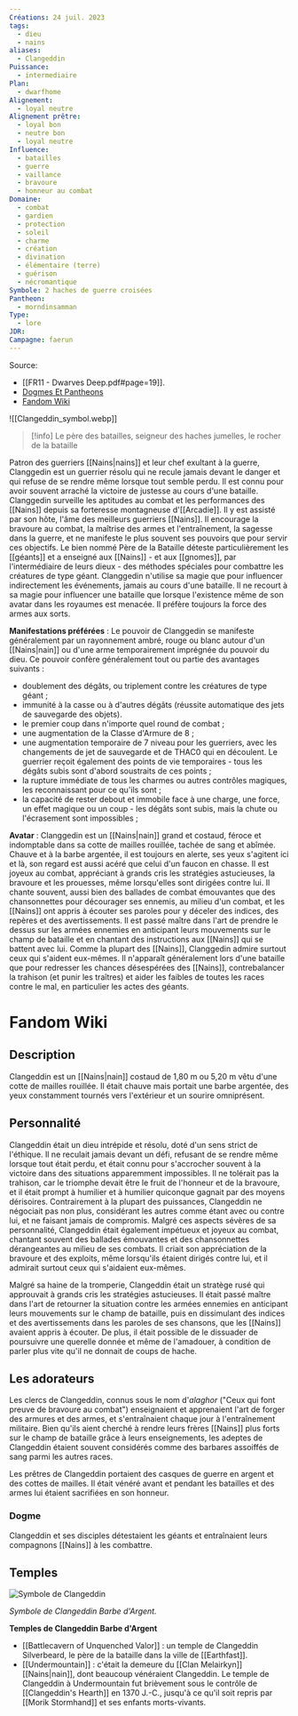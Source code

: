 ```yaml
---
Créations: 24 juil. 2023
tags:
  - dieu
  - nains
aliases:
  - Clangeddin
Puissance:
  - intermediaire
Plan:
  - dwarfhome
Alignement:
  - loyal neutre
Alignement prêtre:
  - loyal bon
  - neutre bon
  - loyal neutre
Influence:
  - batailles
  - guerre
  - vaillance
  - bravoure
  - honneur au combat
Domaine:
  - combat
  - gardien
  - protection
  - soleil
  - charme
  - création
  - divination
  - élémentaire (terre)
  - guérison
  - nécromantique
Symbole: 2 haches de guerre croisées
Pantheon:
  - morndinsamman
Type:
  - lore
JDR: 
Campagne: faerun
---
```

Source: 
- [[FR11 - Dwarves Deep.pdf#page=19]]. 
- [Dogmes Et Pantheons](Dogmes%20Et%20Pantheons.pdf)
- [Fandom Wiki](https://forgottenrealms.fandom.com/wiki/Clangeddin_Silverbeard)


![[Clangeddin_symbol.webp]]

> [!info] Le père des batailles, seigneur des haches jumelles, le rocher de la bataille

Patron des guerriers [[Nains|nains]] et leur chef exultant à la guerre, Clanggedin est un guerrier résolu qui ne recule jamais devant le danger et qui refuse de se rendre même lorsque tout semble perdu. Il est connu pour avoir souvent arraché la victoire de justesse au cours d'une bataille. Clanggedin surveille les aptitudes au combat et les performances des [[Nains]] depuis sa forteresse montagneuse d'[[Arcadie]]. Il y est assisté par son hôte, l'âme des meilleurs guerriers [[Nains]]. Il encourage la bravoure au combat, la maîtrise des armes et l'entraînement, la sagesse dans la guerre, et ne manifeste le plus souvent ses pouvoirs que pour servir ces objectifs. Le bien nommé Père de la Bataille déteste particulièrement les [[géants]] et a enseigné aux [[Nains]] - et aux [[gnomes]], par l'intermédiaire de leurs dieux - des méthodes spéciales pour combattre les créatures de type géant. Clanggedin n'utilise sa magie que pour influencer indirectement les événements, jamais au cours d'une bataille. Il ne recourt à sa magie pour influencer une bataille que lorsque l'existence même de son avatar dans les royaumes est menacée. Il préfère toujours la force des armes aux sorts.

**Manifestations préférées** : Le pouvoir de Clanggedin se manifeste généralement par un rayonnement ambré, rouge ou blanc autour d'un [[Nains|nain]] ou d'une arme temporairement imprégnée du pouvoir du dieu. Ce pouvoir confère généralement tout ou partie des avantages suivants :
- doublement des dégâts, ou triplement contre les créatures de type géant ;
- immunité à la casse ou à d'autres dégâts (réussite automatique des jets de sauvegarde des objets). 
- le premier coup dans n'importe quel round de combat ;
- une augmentation de la Classe d'Armure de 8 ;
- une augmentation temporaire de 7 niveau pour les guerriers, avec les changements de jet de sauvegarde et de THAC0 qui en découlent. Le guerrier reçoit également des points de vie temporaires - tous les dégâts subis sont d'abord soustraits de ces points ;
- la rupture immédiate de tous les charmes ou autres contrôles magiques, les reconnaissant pour ce qu'ils sont ;
- la capacité de rester debout et immobile face à une charge, une force, un effet magique ou un coup - les dégâts sont subis, mais la chute ou l'écrasement sont impossibles ;

**Avatar** : Clanggedin est un [[Nains|nain]] grand et costaud, féroce et indomptable dans sa cotte de mailles rouillée, tachée de sang et abîmée. Chauve et à la barbe argentée, il est toujours en alerte, ses yeux s'agitent ici et là, son regard est aussi acéré que celui d'un faucon en chasse. Il est joyeux au combat, appréciant à grands cris les stratégies astucieuses, la bravoure et les prouesses, même lorsqu'elles sont dirigées contre lui. Il chante souvent, aussi bien des ballades de combat émouvantes que des chansonnettes pour décourager ses ennemis, au milieu d'un combat, et les [[Nains]] ont appris à écouter ses paroles pour y déceler des indices, des repères et des avertissements. Il est passé maître dans l'art de prendre le dessus sur les armées ennemies en anticipant leurs mouvements sur le champ de bataille et en chantant des instructions aux [[Nains]] qui se battent avec lui.
Comme la plupart des [[Nains]], Clanggedin admire surtout ceux qui s'aident eux-mêmes. Il n'apparaît généralement lors d'une bataille que pour redresser les chances désespérées des [[Nains]], contrebalancer la trahison (et punir les traîtres) et aider les faibles de toutes les races contre le mal, en particulier les actes des géants.

# Fandom Wiki
## Description
Clangeddin est un [[Nains|nain]] costaud de 1,80 m ou 5,20 m vêtu d'une cotte de mailles rouillée. Il était chauve mais portait une barbe argentée, des yeux constamment tournés vers l'extérieur et un sourire omniprésent.

## Personnalité
Clangeddin était un dieu intrépide et résolu, doté d'un sens strict de l'éthique. Il ne reculait jamais devant un défi, refusant de se rendre même lorsque tout était perdu, et était connu pour s'accrocher souvent à la victoire dans des situations apparemment impossibles. Il ne tolérait pas la trahison, car le triomphe devait être le fruit de l'honneur et de la bravoure, et il était prompt à humilier et à humilier quiconque gagnait par des moyens dérisoires. Contrairement à la plupart des puissances, Clangeddin ne négociait pas non plus, considérant les autres comme étant avec ou contre lui, et ne faisant jamais de compromis.
Malgré ces aspects sévères de sa personnalité, Clangeddin était également impétueux et joyeux au combat, chantant souvent des ballades émouvantes et des chansonnettes dérangeantes au milieu de ses combats. Il criait son appréciation de la bravoure et des exploits, même lorsqu'ils étaient dirigés contre lui, et il admirait surtout ceux qui s'aidaient eux-mêmes.

Malgré sa haine de la tromperie, Clangeddin était un stratège rusé qui approuvait à grands cris les stratégies astucieuses. Il était passé maître dans l'art de retourner la situation contre les armées ennemies en anticipant leurs mouvements sur le champ de bataille, puis en dissimulant des indices et des avertissements dans les paroles de ses chansons, que les [[Nains]] avaient appris à écouter. De plus, il était possible de le dissuader de poursuivre une querelle donnée et même de l'amadouer, à condition de parler plus vite qu'il ne donnait de coups de hache.

## Les adorateurs
Les clercs de Clangeddin, connus sous le nom d'_alaghor_ ("Ceux qui font preuve de bravoure au combat") enseignaient et apprenaient l'art de forger des armures et des armes, et s'entraînaient chaque jour à l'entraînement militaire. Bien qu'ils aient cherché à rendre leurs frères [[Nains]] plus forts sur le champ de bataille grâce à leurs enseignements, les adeptes de Clangeddin étaient souvent considérés comme des barbares assoiffés de sang parmi les autres races.

Les prêtres de Clangeddin portaient des casques de guerre en argent et des cottes de mailles. Il était vénéré avant et pendant les batailles et des armes lui étaient sacrifiées en son honneur.

### Dogme

Clangeddin et ses disciples détestaient les géants et entraînaient leurs compagnons [[Nains]] à les combattre.

## Temples
![Symbole de Clangeddin](https://static.wikia.nocookie.net/forgottenrealms/images/f/f2/Clangeddin_symbol.jpg/revision/latest?cb=20070609182319)

_Symbole de Clangeddin Barbe d'Argent._

**Temples de Clangeddin Barbe d'Argent**

- [[Battlecavern of Unquenched Valor]] : un temple de Clangeddin Silverbeard, le père de la bataille dans la ville de [[Earthfast]].
- [[Undermountain]] : c'était la demeure du [[Clan Melairkyn]] [[Nains|nain]], dont beaucoup vénéraient Clangeddin. Le temple de Clangeddin à Undermountain fut brièvement sous le contrôle de [[Clangeddin's Hearth]] en 1370 J.-C., jusqu'à ce qu'il soit repris par [[Morik Stormhand]] et ses enfants morts-vivants.
